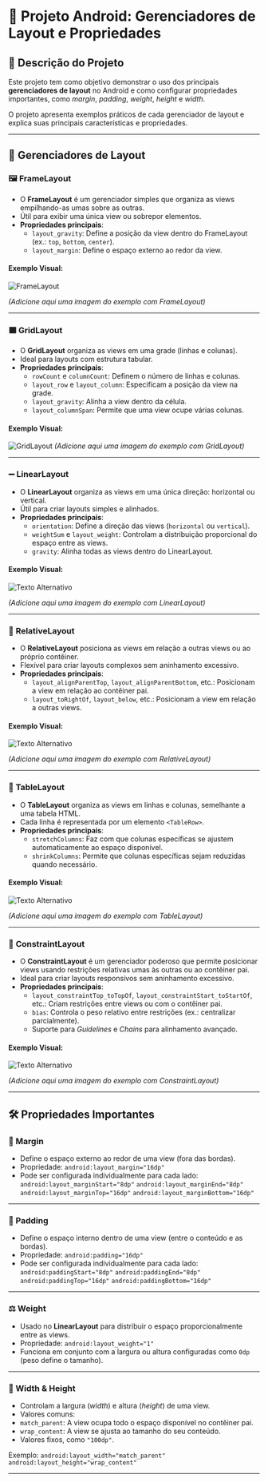 # 📱 Projeto Android: Gerenciadores de Layout e Propriedades

## 📝 **Descrição do Projeto**
Este projeto tem como objetivo demonstrar o uso dos principais **gerenciadores de layout** no Android e como configurar propriedades importantes, como *margin*, *padding*, *weight*, *height* e *width*. 

O projeto apresenta exemplos práticos de cada gerenciador de layout e explica suas principais características e propriedades.

---

## 🚀 **Gerenciadores de Layout**

### 🖼️ **FrameLayout**
- O **FrameLayout** é um gerenciador simples que organiza as views empilhando-as umas sobre as outras.
- Útil para exibir uma única view ou sobrepor elementos.
- **Propriedades principais**:
  - `layout_gravity`: Define a posição da view dentro do FrameLayout (ex.: `top`, `bottom`, `center`).
  - `layout_margin`: Define o espaço externo ao redor da view.

#### Exemplo Visual:
![FrameLayout](images/framelayout.png)

*(Adicione aqui uma imagem do exemplo com FrameLayout)*

---

### 🟦 **GridLayout**
- O **GridLayout** organiza as views em uma grade (linhas e colunas).
- Ideal para layouts com estrutura tabular.
- **Propriedades principais**:
  - `rowCount` e `columnCount`: Definem o número de linhas e colunas.
  - `layout_row` e `layout_column`: Especificam a posição da view na grade.
  - `layout_gravity`: Alinha a view dentro da célula.
  - `layout_columnSpan`: Permite que uma view ocupe várias colunas.

#### Exemplo Visual:
![GridLayout](images/gridlayout.png)
*(Adicione aqui uma imagem do exemplo com GridLayout)*

---

### ➖ **LinearLayout**
- O **LinearLayout** organiza as views em uma única direção: horizontal ou vertical.
- Útil para criar layouts simples e alinhados.
- **Propriedades principais**:
  - `orientation`: Define a direção das views (`horizontal` ou `vertical`).
  - `weightSum` e `layout_weight`: Controlam a distribuição proporcional do espaço entre as views.
  - `gravity`: Alinha todas as views dentro do LinearLayout.

#### Exemplo Visual:
![Texto Alternativo](caminho/para/imagem.extensão)

*(Adicione aqui uma imagem do exemplo com LinearLayout)*

---

### 🔗 **RelativeLayout**
- O **RelativeLayout** posiciona as views em relação a outras views ou ao próprio contêiner.
- Flexível para criar layouts complexos sem aninhamento excessivo.
- **Propriedades principais**:
  - `layout_alignParentTop`, `layout_alignParentBottom`, etc.: Posicionam a view em relação ao contêiner pai.
  - `layout_toRightOf`, `layout_below`, etc.: Posicionam a view em relação a outras views.

#### Exemplo Visual:
![Texto Alternativo](caminho/para/imagem.extensão)

*(Adicione aqui uma imagem do exemplo com RelativeLayout)*

---

### 🔲 **TableLayout**
- O **TableLayout** organiza as views em linhas e colunas, semelhante a uma tabela HTML.
- Cada linha é representada por um elemento `<TableRow>`.
- **Propriedades principais**:
  - `stretchColumns`: Faz com que colunas específicas se ajustem automaticamente ao espaço disponível.
  - `shrinkColumns`: Permite que colunas específicas sejam reduzidas quando necessário.

#### Exemplo Visual:
![Texto Alternativo](caminho/para/imagem.extensão)

*(Adicione aqui uma imagem do exemplo com TableLayout)*

---

### 🧩 **ConstraintLayout**
- O **ConstraintLayout** é um gerenciador poderoso que permite posicionar views usando restrições relativas umas às outras ou ao contêiner pai.
- Ideal para criar layouts responsivos sem aninhamento excessivo.
- **Propriedades principais**:
  - `layout_constraintTop_toTopOf`, `layout_constraintStart_toStartOf`, etc.: Criam restrições entre views ou com o contêiner pai.
  - `bias`: Controla o peso relativo entre restrições (ex.: centralizar parcialmente).
  - Suporte para *Guidelines* e *Chains* para alinhamento avançado.

#### Exemplo Visual:
![Texto Alternativo](caminho/para/imagem.extensão)

*(Adicione aqui uma imagem do exemplo com ConstraintLayout)*

---

## 🛠️ **Propriedades Importantes**

### 📏 Margin
- Define o espaço externo ao redor de uma view (fora das bordas).
- Propriedade:
  `android:layout_margin="16dp"`
- Pode ser configurada individualmente para cada lado:
  `android:layout_marginStart="8dp"`
  `android:layout_marginEnd="8dp"`
  `android:layout_marginTop="16dp"`
  `android:layout_marginBottom="16dp"`
  
---

### 📐 Padding
- Define o espaço interno dentro de uma view (entre o conteúdo e as bordas).
- Propriedade:
  `android:padding="16dp"`
- Pode ser configurada individualmente para cada lado:
  `android:paddingStart="8dp"`
  `android:paddingEnd="8dp"`
  `android:paddingTop="16dp"`
  `android:paddingBottom="16dp"`

---

### ⚖️ Weight
- Usado no **LinearLayout** para distribuir o espaço proporcionalmente entre as views.
- Propriedade:
  `android:layout_weight="1"`
- Funciona em conjunto com a largura ou altura configuradas como `0dp` (peso define o tamanho).

---

### 📏 Width & Height
- Controlam a largura (*width*) e altura (*height*) de uma view.
- Valores comuns:
- `match_parent`: A view ocupa todo o espaço disponível no contêiner pai.
- `wrap_content`: A view se ajusta ao tamanho do seu conteúdo.
- Valores fixos, como `"100dp"`.

Exemplo:
  `android:layout_width="match_parent"`
  `android:layout_height="wrap_content"`

---

